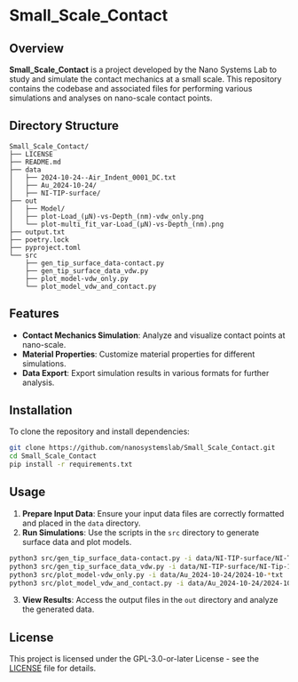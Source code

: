 # Small_Scale_Contact

## Overview
**Small_Scale_Contact** is a project developed by the Nano Systems Lab to study and simulate the contact mechanics at a small scale. This repository contains the codebase and associated files for performing various simulations and analyses on nano-scale contact points.

## Directory Structure
```
Small_Scale_Contact/
├── LICENSE
├── README.md
├── data
│   ├── 2024-10-24--Air_Indent_0001_DC.txt
│   ├── Au_2024-10-24/
│   ├── NI-TIP-surface/
├── out
│   ├── Model/
│   ├── plot-Load_(µN)-vs-Depth_(nm)-vdw_only.png
│   └── plot-multi_fit_var-Load_(µN)-vs-Depth_(nm).png
├── output.txt
├── poetry.lock
├── pyproject.toml
└── src
    ├── gen_tip_surface_data-contact.py
    ├── gen_tip_surface_data_vdw.py
    ├── plot_model-vdw_only.py
    └── plot_model_vdw_and_contact.py
```

## Features
- **Contact Mechanics Simulation**: Analyze and visualize contact points at nano-scale.
- **Material Properties**: Customize material properties for different simulations.
- **Data Export**: Export simulation results in various formats for further analysis.

## Installation
To clone the repository and install dependencies:
```sh
git clone https://github.com/nanosystemslab/Small_Scale_Contact.git
cd Small_Scale_Contact
pip install -r requirements.txt
```

## Usage
1. **Prepare Input Data**: Ensure your input data files are correctly formatted and placed in the `data` directory.
2. **Run Simulations**: Use the scripts in the `src` directory to generate surface data and plot models.
```sh
python3 src/gen_tip_surface_data-contact.py -i data/NI-TIP-surface/NI-Tip-1.asc 
python3 src/gen_tip_surface_data_vdw.py -i data/NI-TIP-surface/NI-Tip-1.asc 
python3 src/plot_model-vdw_only.py -i data/Au_2024-10-24/2024-10-*txt
python3 src/plot_model_vdw_and_contact.py -i data/Au_2024-10-24/2024-10-*txt
```
3. **View Results**: Access the output files in the `out` directory and analyze the generated data.

## License
This project is licensed under the GPL-3.0-or-later License - see the [LICENSE](LICENSE) file for details.
